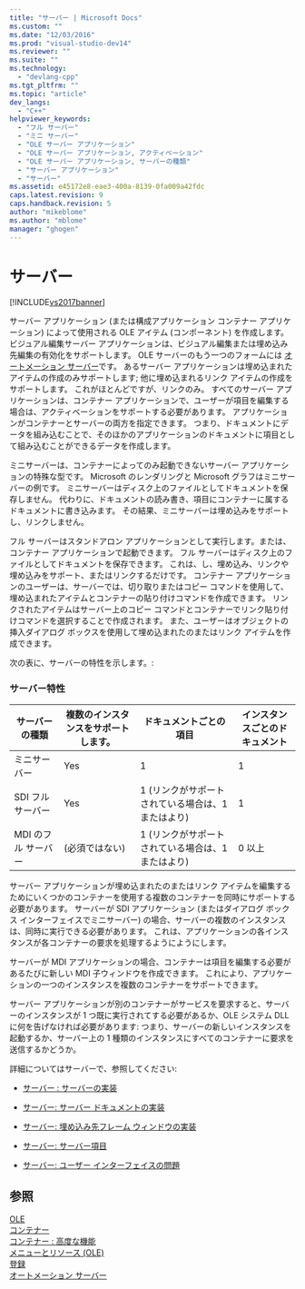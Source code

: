 ```yaml
---
title: "サーバー | Microsoft Docs"
ms.custom: ""
ms.date: "12/03/2016"
ms.prod: "visual-studio-dev14"
ms.reviewer: ""
ms.suite: ""
ms.technology: 
  - "devlang-cpp"
ms.tgt_pltfrm: ""
ms.topic: "article"
dev_langs: 
  - "C++"
helpviewer_keywords: 
  - "フル サーバー"
  - "ミニ サーバー"
  - "OLE サーバー アプリケーション"
  - "OLE サーバー アプリケーション, アクティベーション"
  - "OLE サーバー アプリケーション, サーバーの種類"
  - "サーバー アプリケーション"
  - "サーバー"
ms.assetid: e45172e8-eae3-400a-8139-0fa009a42fdc
caps.latest.revision: 9
caps.handback.revision: 5
author: "mikeblome"
ms.author: "mblome"
manager: "ghogen"
---
```

# サーバー
[!INCLUDE[vs2017banner](../assembler/inline/includes/vs2017banner.md)]

サーバー アプリケーション \(または構成アプリケーション コンテナー アプリケーション\) によって使用される OLE アイテム \(コンポーネント\) を作成します。  ビジュアル編集サーバー アプリケーションは、ビジュアル編集または埋め込み先編集の有効化をサポートします。  OLE サーバーのもう一つのフォームには [オートメーション サーバー](../mfc/automation-servers.md)です。  あるサーバー アプリケーションは埋め込まれたアイテムの作成のみサポートします; 他に埋め込まれるリンク アイテムの作成をサポートします。  これがほとんどですが、リンクのみ。  すべてのサーバー アプリケーションは、コンテナー アプリケーションで、ユーザーが項目を編集する場合は、アクティベーションをサポートする必要があります。  アプリケーションがコンテナーとサーバーの両方を指定できます。  つまり、ドキュメントにデータを組み込むことで、そのほかのアプリケーションのドキュメントに項目として組み込むことができるデータを作成します。  
  
 ミニサーバーは、コンテナーによってのみ起動できないサーバー アプリケーションの特殊な型です。  Microsoft のレンダリングと Microsoft グラフはミニサーバーの例です。  ミニサーバーはディスク上のファイルとしてドキュメントを保存しません。  代わりに、ドキュメントの読み書き、項目にコンテナーに属するドキュメントに書き込みます。  その結果、ミニサーバーは埋め込みをサポートし、リンクしません。  
  
 フル サーバーはスタンドアロン アプリケーションとして実行します。または、コンテナー アプリケーションで起動できます。  フル サーバーはディスク上のファイルとしてドキュメントを保存できます。  これは、し、埋め込み、リンクや埋め込みをサポート、またはリンクするだけです。  コンテナー アプリケーションのユーザーは、サーバーでは、切り取りまたはコピー コマンドを使用して、埋め込まれたアイテムとコンテナーの貼り付けコマンドを作成できます。  リンクされたアイテムはサーバー上のコピー コマンドとコンテナーでリンク貼り付けコマンドを選択することで作成されます。  また、ユーザーはオブジェクトの挿入ダイアログ ボックスを使用して埋め込まれたのまたはリンク アイテムを作成できます。  
  
 次の表に、サーバーの特性を示します。:  
  
### サーバー特性  
  
|サーバーの種類|複数のインスタンスをサポートします。|ドキュメントごとの項目|インスタンスごとのドキュメント|  
|-------------|------------------------|-----------------|---------------------|  
|ミニサーバー|Yes|1|1|  
|SDI フル サーバー|Yes|1 \(リンクがサポートされている場合は、1 またはより\)|1|  
|MDI のフル サーバー|\(必須ではない\)|1 \(リンクがサポートされている場合は、1 またはより\)|0 以上|  
  
 サーバー アプリケーションが埋め込まれたのまたはリンク アイテムを編集するためにいくつかのコンテナーを使用する複数のコンテナーを同時にサポートする必要があります。  サーバーが SDI アプリケーション \(またはダイアログ ボックス インターフェイスでミニサーバー\) の場合、サーバーの複数のインスタンスは、同時に実行できる必要があります。  これは、アプリケーションの各インスタンスが各コンテナーの要求を処理するようにようにします。  
  
 サーバーが MDI アプリケーションの場合、コンテナーは項目を編集する必要があるたびに新しい MDI 子ウィンドウを作成できます。  これにより、アプリケーションの一つのインスタンスを複数のコンテナーをサポートできます。  
  
 サーバー アプリケーションが別のコンテナーがサービスを要求すると、サーバーのインスタンスが 1 つ既に実行されてする必要があるか、OLE システム DLL に何を告げなければ必要があります: つまり、サーバーの新しいインスタンスを起動するか、サーバー上の 1 種類のインスタンスにすべてのコンテナーに要求を送信するかどうか。  
  
 詳細についてはサーバーで、参照してください:  
  
-   [サーバー : サーバーの実装](../mfc/servers-implementing-a-server.md)  
  
-   [サーバー: サーバー ドキュメントの実装](../mfc/servers-implementing-server-documents.md)  
  
-   [サーバー: 埋め込み先フレーム ウィンドウの実装](../Topic/Servers:%20Implementing%20In-Place%20Frame%20Windows.md)  
  
-   [サーバー: サーバー項目](../mfc/servers-server-items.md)  
  
-   [サーバー: ユーザー インターフェイスの問題](../mfc/servers-user-interface-issues.md)  
  
## 参照  
 [OLE](../mfc/ole-in-mfc.md)   
 [コンテナー](../mfc/containers.md)   
 [コンテナー : 高度な機能](../mfc/containers-advanced-features.md)   
 [メニューとリソース \(OLE\)](../mfc/menus-and-resources-ole.md)   
 [登録](../mfc/registration.md)   
 [オートメーション サーバー](../mfc/automation-servers.md)
